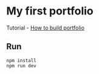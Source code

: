 # My first portfolio

Tutorial - [How to build portfolio](https://www.youtube.com/watch?v=bSMZgXzC9AA)

## Run
```
npm install
npm run dev
```